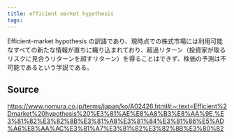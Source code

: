 ```yaml
---
title: efficient market hypothesis
tags: 
---
```


Efficient-market hypothesis の訳語であり、現時点での株式市場には利用可能なすべての新たな情報が直ちに織り込まれており、超過リターン（投資家が取るリスクに見合うリターンを超すリターン）を得ることはできず、株価の予測は不可能であるという学説である。

## Source
https://www.nomura.co.jp/terms/japan/ko/A02426.html#:~:text=Efficient%2Dmarket%20hypothesis%20%E3%81%AE%E8%A8%B3%E8%AA%9E,%E3%81%82%E3%82%8B%E3%81%A8%E3%81%84%E3%81%86%E5%AD%A6%E8%AA%AC%E3%81%A7%E3%81%82%E3%82%8B%E3%80%82
